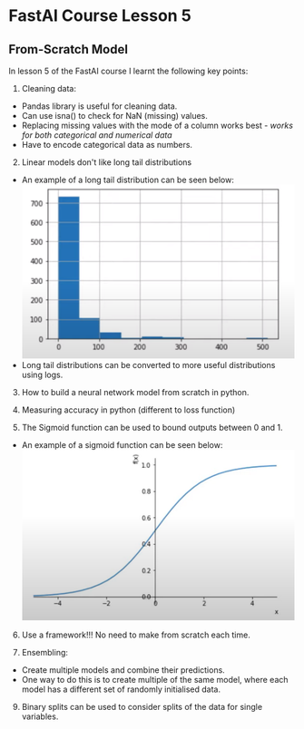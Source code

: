 # FastAI Course Lesson 5
## From-Scratch Model
In lesson 5 of the FastAI course I learnt the following key points:

1. Cleaning data:
* Pandas library is useful for cleaning data.
* Can use isna() to check for NaN (missing) values.
* Replacing missing values with the mode of a column works best - *works for both categorical and numerical data*
* Have to encode categorical data as numbers.

2. Linear models don't like long tail distributions
* An example of a long tail distribution can be seen below:
![](/images/long_tail_dist.png "Example of a Long Tail Distribution")
* Long tail distributions can be converted to more useful distributions using logs.

3. How to build a neural network model from scratch in python.

4. Measuring accuracy in python (different to loss function)

5. The Sigmoid function can be used to bound outputs between 0 and 1.
* An example of a sigmoid function can be seen below:
![](/images/sigmoid_example.PNG "An Example of a Sigmoid Function")

6. Use a framework!!! No need to make from scratch each time.

7. Ensembling:
* Create multiple models and combine their predictions.
* One way to do this is to create multiple of the same model, where each model has a different set of randomly initialised data.

9. Binary splits can be used to consider splits of the data for single variables.
